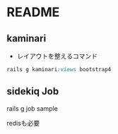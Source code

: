 # README


## kaminari

- レイアウトを整えるコマンド

```ruby
rails g kaminari:views bootstrap4
```

## sidekiq Job

rails g job sample

redisも必要